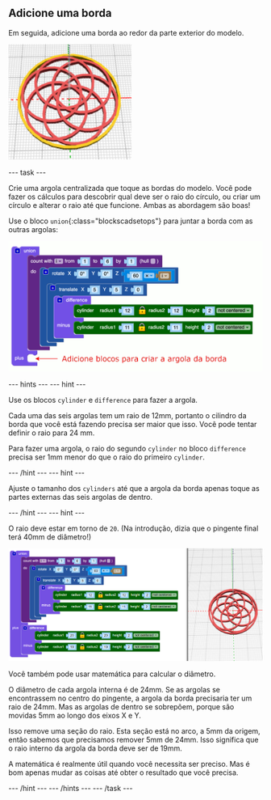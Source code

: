 ## Adicione uma borda

Em seguida, adicione uma borda ao redor da parte exterior do modelo.

![captura de tela](images/pendant-border-show.png)

--- task ---

Crie uma argola centralizada que toque as bordas do modelo. Você pode fazer os cálculos para descobrir qual deve ser o raio do círculo, ou criar um círculo e alterar o raio até que funcione. Ambas as abordagem são boas!

Use o bloco `union`{:class="blockscadsetops"} para juntar a borda com as outras argolas:

![captura de tela](images/pendant-union.png)

--- hints --- --- hint ---

Use os blocos `cylinder` e `difference` para fazer a argola.

Cada uma das seis argolas tem um raio de 12mm, portanto o cilindro da borda que você está fazendo precisa ser maior que isso. Você pode tentar definir o raio para 24 mm.

Para fazer uma argola, o raio do segundo `cylinder` no bloco `difference` precisa ser 1mm menor do que o raio do primeiro `cylinder`.

--- /hint --- --- hint ---

Ajuste o tamanho dos `cylinders` até que a argola da borda apenas toque as partes externas das seis argolas de dentro.

--- /hint --- --- hint ---

O raio deve estar em torno de `20`. (Na introdução, dizia que o pingente final terá 40mm de diâmetro!)

![captura de tela](images/pendant-border.png)

Você também pode usar matemática para calcular o diâmetro.

O diâmetro de cada argola interna é de 24mm. Se as argolas se encontrassem no centro do pingente, a argola da borda precisaria ter um raio de 24mm. Mas as argolas de dentro se sobrepõem, porque são movidas 5mm ao longo dos eixos X e Y.

Isso remove uma seção do raio. Esta seção está no arco, a 5mm da origem, então sabemos que precisamos remover 5mm de 24mm. Isso significa que o raio interno da argola da borda deve ser de 19mm.

A matemática é realmente útil quando você necessita ser preciso. Mas é bom apenas mudar as coisas até obter o resultado que você precisa.

--- /hint --- --- /hints --- --- /task ---
